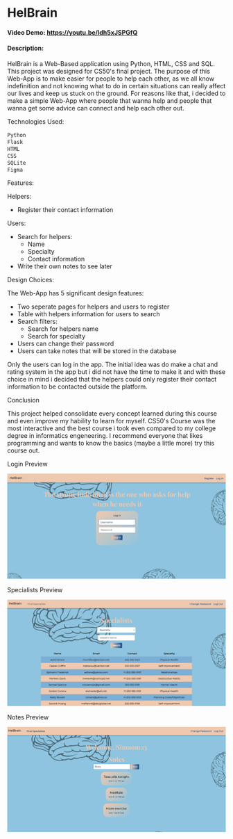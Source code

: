 # HelBrain
#### Video Demo: https://youtu.be/ldh5xJSPGfQ
#### Description:
HelBrain is a Web-Based application using Python, HTML, CSS and SQL.
This project was designed for CS50's final project.
The purpose of this Web-App is to make easier for people to help each other, as we all know indefinition and not knowing what to do in certain situations can really affect our lives and keep us stuck on the ground. 
For reasons like that, i decided to make a simple Web-App where people that wanna help and people that wanna get some advice can connect and help each other out.

Technologies Used:

```
Python
Flask
HTML
CSS
SQLite
Figma
```

Features:

Helpers:

- Register their contact information

Users:

- Search for helpers:
  - Name
  - Specialty
  - Contact information
- Write their own notes to see later


Design Choices:

The Web-App has 5 significant design features:

- Two seperate pages for helpers and users to register
- Table with helpers information for users to search
- Search filters:
  - Search for helpers name
  - Search for specialty
- Users can change their password
- Users can take notes that will be stored in the database

Only the users can log in the app. 
The initial idea was do make a chat and rating system in the app but i did not have the time to make it and with these choice in mind i decided that the helpers could only register their contact information to be contacted outside the platform.

Conclusion

This project helped consolidate every concept learned during this course and even improve my hability to learn for myself.
CS50's Course was the most interactive and the best course i took even compared to my college degree in informatics engeneering.
I recommend everyone that likes programming and wants to know the basics (maybe a little more) try this course out.

Login Preview

![](preview/Login.PNG)

Specialists Preview

![](preview/Specialists.PNG)

Notes Preview

![](preview/Notes.PNG)

